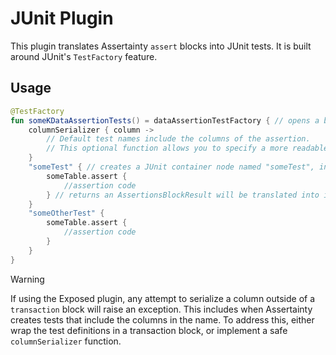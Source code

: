 # JUnit Plugin

This plugin translates Assertainty `assert` blocks into JUnit tests.
It is built around JUnit's `TestFactory` feature.

## Usage

```Kotlin
@TestFactory
fun someKDataAssertionTests() = dataAssertionTestFactory { // opens a block with a `TestFactoryScope` receiver
    columnSerializer { column ->
        // Default test names include the columns of the assertion. 
        // This optional function allows you to specify a more readable string representation of a column than its existing `toString()`
    }
    "someTest" { // creates a JUnit container node named "someTest", into which all the assertions will be created as individual tests
        someTable.assert {
            //assertion code
        } // returns an AssertionsBlockResult will be translated into individual tests
    }
    "someOtherTest" {
        someTable.assert {
            //assertion code
        }
    }
}
```

>[!WARNING]
> If using the Exposed plugin, any attempt to serialize a column outside of a `transaction` block will raise an exception.
> This includes when Assertainty creates tests that include the columns in the name.
> To address this, either wrap the test definitions in a transaction block, or implement a safe `columnSerializer` function.